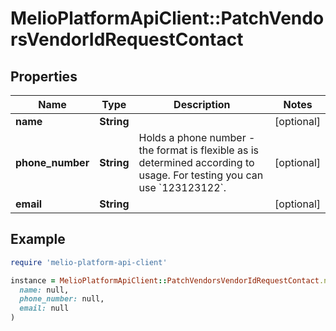 # MelioPlatformApiClient::PatchVendorsVendorIdRequestContact

## Properties

| Name | Type | Description | Notes |
| ---- | ---- | ----------- | ----- |
| **name** | **String** |  | [optional] |
| **phone_number** | **String** | Holds a phone number - the format is flexible as is determined according to usage. For testing you can use &#x60;123123122&#x60;. | [optional] |
| **email** | **String** |  | [optional] |

## Example

```ruby
require 'melio-platform-api-client'

instance = MelioPlatformApiClient::PatchVendorsVendorIdRequestContact.new(
  name: null,
  phone_number: null,
  email: null
)
```

